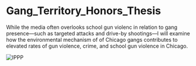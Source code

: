 # Gang_Territory_Honors_Thesis
While the media often overlooks school gun violenc in relation to gang presence—such as targeted attacks and drive-by shootings—I will examine how the environmental mechanism of of Chicago gangs contributes to elevated rates of gun violence, crime, and school gun violence in Chicago.

![IPPP](https://github.com/user-attachments/assets/c08ad8a6-fcac-4246-9aa4-6e57febaf6cc)
